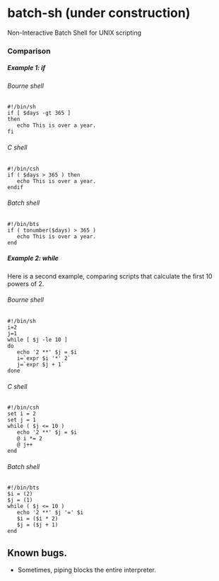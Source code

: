 # batch-sh (under construction)
Non-Interactive Batch Shell for UNIX scripting

### Comparison

##### Example 1: if

###### Bourne shell
```
#!/bin/sh
if [ $days -gt 365 ]
then
   echo This is over a year.
fi
```

###### C shell
```
#!/bin/csh
if ( $days > 365 ) then
   echo This is over a year.
endif
```


###### Batch shell
```
#!/bin/bts
if ( tonumber($days) > 365 )
   echo This is over a year.
end
```

##### Example 2: while
Here is a second example, comparing scripts that calculate the first 10 powers of 2.

###### Bourne shell
```
#!/bin/sh
i=2
j=1
while [ $j -le 10 ]
do
   echo '2 **' $j = $i
   i=`expr $i '*' 2`
   j=`expr $j + 1`
done
```

###### C shell
```
#!/bin/csh
set i = 2
set j = 1
while ( $j <= 10 )
   echo '2 **' $j = $i
   @ i *= 2
   @ j++
end

```


###### Batch shell
```
#!/bin/bts
$i = (2)
$j = (1)
while ( $j <= 10 )
   echo '2 **' $j '=' $i
   $i = ($i * 2)
   $j = ($j + 1)
end
```

## Known bugs.

* Sometimes, piping blocks the entire interpreter.


